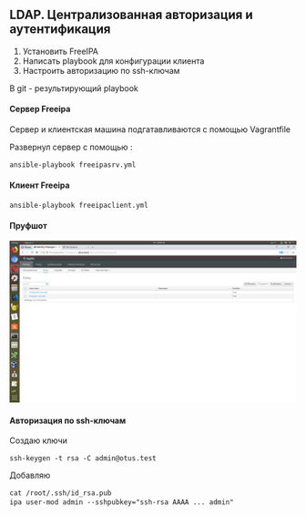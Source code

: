 ## LDAP. Централизованная авторизация и аутентификация

1. Установить FreeIPA
2. Написать playbook для конфигурации клиента
3. Настроить авторизацию по ssh-ключам

В git - результирующий playbook                              

#### Сервер Freeipa

Сервер и клиентская машина подгатавливаются с помощью Vagrantfile

Развернул сервер с помощью :

```
ansible-playbook freeipasrv.yml
```

#### Клиент Freeipa

```
ansible-playbook freeipaclient.yml
```

#### Пруфшот

![screen](screen.png)



#### Авторизация по ssh-ключам

Создаю ключи

```
ssh-keygen -t rsa -C admin@otus.test
```

Добавляю

```
cat /root/.ssh/id_rsa.pub
ipa user-mod admin --sshpubkey="ssh-rsa AAAA ... admin"
```